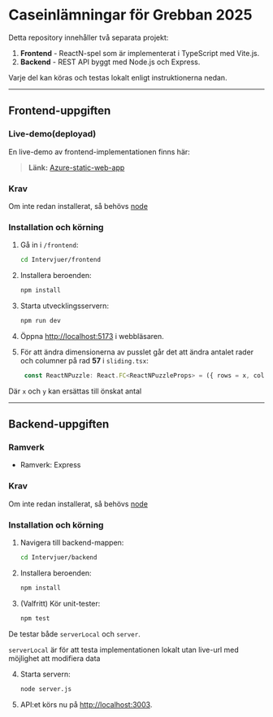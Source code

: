 # Caseinlämningar för Grebban 2025

Detta repository innehåller två separata projekt:

1. **Frontend** - ReactN-spel som är implementerat i TypeScript med Vite.js.
2. **Backend** - REST API byggt med Node.js och Express.

Varje del kan köras och testas lokalt enligt instruktionerna nedan.

---

## Frontend-uppgiften

### Live-demo(deployad)
En live-demo av frontend-implementationen finns här:

> **Länk:** [Azure-static-web-app](https://polite-mushroom-067393003.6.azurestaticapps.net/)

### Krav
Om inte redan installerat, så behövs [node](https://nodejs.org/en/download)

### Installation och körning
1. Gå in i `/frontend`:
   ```bash
   cd Intervjuer/frontend
   ```
2. Installera beroenden:
   ```bash
   npm install
   ```
3. Starta utvecklingsservern:
   ```bash
   npm run dev
   ```
4. Öppna [http://localhost:5173](http://localhost:5173) i webbläsaren.

5. För att ändra dimensionerna av pusslet går det att ändra antalet rader och columner på rad **57** i `sliding.tsx`:
   ```typescript
    const ReactNPuzzle: React.FC<ReactNPuzzleProps> = ({ rows = x, cols = y }) =>{...}
    ```
Där `x` och `y` kan ersättas till önskat antal

---

## Backend-uppgiften

### Ramverk
- Ramverk: Express

### Krav
Om inte redan installerat, så behövs [node](https://nodejs.org/en/download)

### Installation och körning
1. Navigera till backend-mappen:
   ```bash
   cd Intervjuer/backend
   ```
2. Installera beroenden:
   ```bash
   npm install
   ```
3. (Valfritt) Kör unit-tester:
   ```bash
   npm test
   ```
De testar både `serverLocal` och `server`. 

`serverLocal` är för att testa implementationen lokalt utan live-url med möjlighet att modifiera data

4. Starta servern:
   ```bash
   node server.js
   ```
5. API:et körs nu på [http://localhost:3003](http://localhost:3003).



